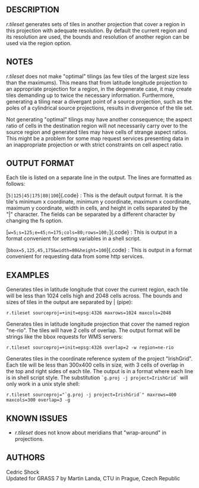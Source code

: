 ## DESCRIPTION

*r.tileset* generates sets of tiles in another projection that cover a
region in this projection with adequate resolution. By default the
current region and its resolution are used, the bounds and resolution of
another region can be used via the region option.

## NOTES

*r.tileset* does not make \"optimal\" tilings (as few tiles of the
largest size less than the maximums). This means that from latitude
longitude projection to an appropriate projection for a region, in the
degenerate case, it may create tiles demanding up to twice the necessary
information. Furthermore, generating a tiling near a divergant point of
a source projection, such as the poles of a cylindrical source
projections, results in divergence of the tile set.

Not generating \"optimal\" tilings may have another consequence; the
aspect ratio of cells in the destination region will not necessarily
carry over to the source region and generated tiles may have cells of
strange aspect ratios. This might be a problem for some map request
services presenting data in an inappropriate projection or with strict
constraints on cell aspect ratio.

## OUTPUT FORMAT

Each tile is listed on a separate line in the output. The lines are
formatted as follows:

[` 5|125|45|175|80|100 `]{.code}
:   This is the default output format. It is the tile\'s minimum x
    coordinate, minimum y coordinate, maximum x coordinate, maximum y
    coordinate, width in cells, and height in cells separated by the
    \"\|\" character. The fields can be separated by a different
    character by changing the fs option.

[` w=5;s=125;e=45;n=175;cols=80;rows=100; `]{.code}
:   This is output in a format convenient for setting variables in a
    shell script.

[` bbox=5,125,45,175&width=80&height=100 `]{.code}
:   This is output in a format convenient for requesting data from some
    http services.

## EXAMPLES

Generates tiles in latitude longitude that cover the current region,
each tile will be less than 1024 cells high and 2048 cells across. The
bounds and sizes of tiles in the output are separated by \| (pipe):

```
r.tileset sourceproj=+init=epsg:4326 maxrows=1024 maxcols=2048
```

Generates tiles in latitude longitude projection that cover the named
region \"ne-rio\". The tiles will have 2 cells of overlap. The output
format will be strings like the bbox requests for WMS servers:

```
r.tileset sourceproj=+init=epsg:4326 overlap=2 -w region=ne-rio
```

Generates tiles in the coordinate reference system of the project
\"IrishGrid\". Each tile will be less than 300x400 cells in size, with 3
cells of overlap in the top and right sides of each tile. The output is
in a format where each line is in shell script style. The substitution
`` `g.proj -j project=IrishGrid` `` will only work in a unix style
shell:

```
r.tileset sourceproj="`g.proj -j project=IrishGrid`" maxrows=400 maxcols=300 overlap=3 -g
```

## KNOWN ISSUES

-   *r.tileset* does not know about meridians that \"wrap-around\" in
    projections.

## AUTHORS

Cedric Shock\
Updated for GRASS 7 by Martin Landa, CTU in Prague, Czech Republic

